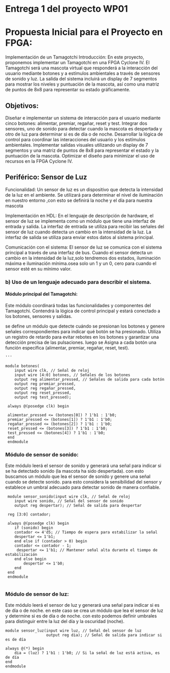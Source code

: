 # Entrega 1 del proyecto WP01

# Propuesta Inicial para el Proyecto en FPGA: 
Implementación de un Tamagotchi
Introducción: En este proyecto, proponemos  implementar un Tamagotchi en una FPGA Cyclone IV. El Tamagotchi será una mascota virtual que responderá a la interacción del usuario mediante botones y a estímulos ambientales a través de sensores de sonido y luz. La salida del sistema incluirá un display de 7 segmentos para mostrar los niveles y puntuación de la mascota, así como una matriz de puntos de 8x8 para representar su estado gráficamente.
## Objetivos:
Diseñar e implementar un sistema de interacción para el usuario mediante cinco botones: alimentar, premiar, regañar, reset y test.
Integrar dos sensores, uno de sonido para detectar cuando la mascota es despertada y otro de luz para determinar si es de día o de noche.
Desarrollar la lógica de control para coordinar las interacciones del usuario y los estímulos ambientales.
Implementar salidas visuales utilizando un display de 7 segmentos y una matriz de puntos de 8x8 para representar el estado y la puntuación de la mascota.
Optimizar el diseño para minimizar el uso de recursos en la FPGA Cyclone IV.

## Periférico: Sensor de Luz

Funcionalidad: Un sensor de luz es un dispositivo que detecta la intensidad de la luz en el ambiente. Se utilizará para determinar el nivel de iluminación en nuestro entorno ,con esto se definirá la noche y el día para nuestra mascota  

Implementación en HDL: En el lenguaje de descripción de hardware, el sensor de luz se implementa como un módulo que tiene una interfaz de entrada y salida. La interfaz de entrada se utiliza para recibir las señales del sensor de luz cuando detecta un cambio en la intensidad de la luz. La interfaz de salida se utiliza para enviar estos datos al sistema principal.

Comunicación con el sistema: El sensor de luz se comunica con el sistema principal a través de una interfaz de bus. Cuando el sensor detecta un cambio en la intensidad de la luz,solo tendremos dos estados, iluminación máxima e iluminación mínima.osea solo un 1 y un 0, cero para cuando el sensor esté en su mínimo valor.  

### b) Uso de un lenguaje adecuado para describir el sistema.

#### Módulo principal del Tamagotchi: 
Este módulo coordinará todas las funcionalidades y componentes del Tamagotchi. Contendrá la lógica de control principal y estará conectado a los botones, sensores y salidas.

se define un módulo que detecte cuándo se presionan los botones y genere señales correspondientes para indicar qué botón se ha presionado.
Utiliza un registro de retardo para evitar rebotes en los botones y garantizar una detección precisa de las pulsaciones.
luego se Asigna a cada botón una función específica (alimentar, premiar, regañar, reset, test).


    '''

    module botones(
        input wire clk, // Señal de reloj
        input wire [4:0] botones, // Señales de los botones
        output reg alimentar_pressed, // Señales de salida para cada botón
        output reg premiar_pressed,
        output reg regañar_pressed,
        output reg reset_pressed,
        output reg test_pressed);
     
     always @(posedge clk) begin 

     alimentar_pressed <= (botones[0]) ? 1'b1 : 1'b0;
     premiar_pressed <= (botones[1]) ? 1'b1 : 1'b0;
     regañar_pressed <= (botones[2]) ? 1'b1 : 1'b0;
     reset_pressed <= (botones[3]) ? 1'b1 : 1'b0;
     test_pressed <= (botones[4]) ? 1'b1 : 1'b0;
     end
     endmodule

### Módulo de sensor de sonido: 
Este módulo leerá el sensor de sonido y generará una señal para indicar si se ha detectado sonido (la mascota ha sido despertada).
con esto buscamos un módulo que lea el sensor de sonido y genere una señal cuando se detecte sonido.
para esto considera la sensibilidad del sensor y establece un umbral adecuado para detectar sonido de manera confiable.

```
 module sensor_sonido(input wire clk, // Señal de reloj
    input wire sonido, // Señal del sensor de sonido
    output reg despertar); // Señal de salida para despertar

 reg [3:0] contador;

 always @(posedge clk) begin
    if (sonido) begin
    contador <= 4'd5; // Tiempo de espera para estabilizar la señal
    despertar <= 1'b1;
    end else if (contador > 0) begin
    contador <= contador - 1;
     despertar <= 1'b1; // Mantener señal alta durante el tiempo de estabilización
    end else begin
        despertar <= 1'b0;
    end
 end
 endmodule 
 
 ```
### Módulo de sensor de luz:
Este módulo leerá el sensor de luz y generará una señal para indicar si es de día o de noche.
en este caso se crea un módulo que lea el sensor de luz y determine si es de día o de noche.
con esto podemos definir umbrales para distinguir entre la luz del día y la oscuridad (noche).

```
module sensor_luz(input wire luz, // Señal del sensor de luz
                  output reg dia); // Señal de salida para indicar si es de día

always @(*) begin
    dia = (luz) ? 1'b1 : 1'b0; // Si la señal de luz está activa, es de día
end
endmodule
```